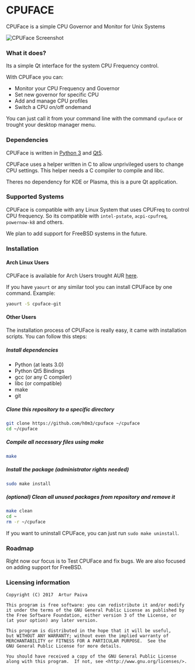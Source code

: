 # CPUFACE

CPUFace is a simple CPU Governor and Monitor for Unix Systems

![CPUFace Screenshot](https://image.ibb.co/ftJsXa/Screenshot_0607_1426.png)

### What it does?

Its a simple Qt interface for the system CPU Frequency control.

With CPUFace you can:

- Monitor your CPU Frequency and Governor
- Set new governor for specific CPU
- Add and manage CPU profiles
- Switch a CPU on/off ondemand

You can just call it from your command line with the command `cpuface` or trought your desktop manager menu.

### Dependencies

CPUFace is written in [Python 3](http://python.org) and [Qt5](http://doc.qt.io/qt-5/).

CPUFace uses a helper written in C to allow unprivileged users to change CPU settings. This helper needs a C compiler to compile and libc.

Theres no dependency for KDE or Plasma, this is a pure Qt application.

### Supported Systems

CPUFace is compatible with any Linux System that uses CPUFreq to control CPU frequency. So its compatible with `intel-pstate`, `acpi-cpufreq`, `powernow-k8` and others.

We plan to add support for FreeBSD systems in the future.

### Installation

#### Arch Linux Users

CPUFace is available for Arch Users trought AUR [here](https://aur.archlinux.org/packages/cpuface-git/).

If you have `yaourt` or any similar tool you can install CPUFace by one command. Example:

```sh
yaourt -S cpuface-git
```

#### Other Users

The installation process of CPUFace is really easy, it came with installation scripts. You can follow this steps:

##### Install dependencies

- Python (at leats 3.0)
- Python Qt5 Bindings
- gcc (or any C compiler)
- libc (or compatible)
- make
- git

##### Clone this repository to a specific directory

```sh
git clone https://github.com/h0m3/cpuface ~/cpuface
cd ~/cpuface
```

##### Compile all necessary files using make

```sh
make
```

##### Install the package (administrator rights needed)

```sh
sudo make install
```

##### (optional) Clean all unused packages from repository and remove it

```sh
make clean
cd ~
rm -r ~/cpuface
```

If you want to uninstall CPUFace, you can just run `sudo make uninstall`.

### Roadmap

Right now our focus is to Test CPUFace and fix bugs. We are also focused on adding support for FreeBSD.

### Licensing information

    Copyright (C) 2017  Artur Paiva

    This program is free software: you can redistribute it and/or modify
    it under the terms of the GNU General Public License as published by
    the Free Software Foundation, either version 3 of the License, or
    (at your option) any later version.

    This program is distributed in the hope that it will be useful,
    but WITHOUT ANY WARRANTY; without even the implied warranty of
    MERCHANTABILITY or FITNESS FOR A PARTICULAR PURPOSE.  See the
    GNU General Public License for more details.

    You should have received a copy of the GNU General Public License
    along with this program.  If not, see <http://www.gnu.org/licenses/>.

